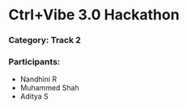# Ctrl+Vibe 3.0 Hackathon

### Category: Track 2

### Participants:

- Nandhini R
- Muhammed Shah
- Aditya S